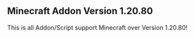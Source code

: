 ## Minecraft Addon Version 1.20.80
This is all Addon/Script support Minecraft over Version 1.20.80!
